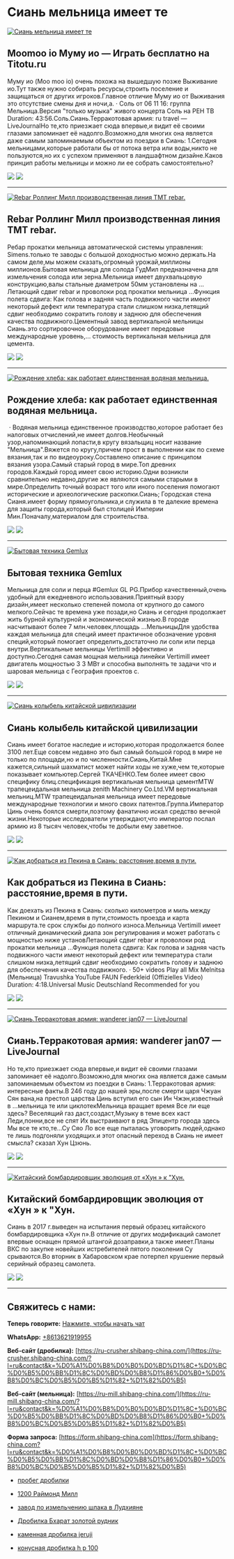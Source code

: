 # Сиань мельница имеет те

<a href="https://swt.shibang-china.com/?l=ru&img&k=%D0%A1%D0%B8%D0%B0%D0%BD%D1%8C+%D0%BC%D0%B5%D0%BB%D1%8C%D0%BD%D0%B8%D1%86%D0%B0+%D0%B8%D0%BC%D0%B5%D0%B5%D1%82+%D1%82%D0%B5" target="_blank">![Сиань мельница имеет те](http://static.shibang-china.com/all-800x300/404.jpg)</a>

## Moomoo io Муму ио — Играть бесплатно на Titotu.ru
Муму ио (Moo moo io) очень похожа на вышедшую позже Выживание ио.Тут также нужно собирать ресурсы,строить поселение и защищаться от других игроков.Главное отличие Муму ио от Выживания это отсутствие смены дня и ночи,а.&nbsp;&#0183;&#32;Соль от 06 11 16: группа Мельница.Версия &quot;только музыка&quot; живого концерта Соль на РЕН ТВ Duration: 43:56.Соль.Сиань.Терракотовая армия: ru travel — LiveJournalНо те,кто приезжает сюда впервые,и видит её своими глазами запоминает её надолго.Возможно,для многих она является даже самым запоминаемым объектом из поездки в Сиань: 1.Сегодня мельницами,которые работали бы от потока ветра или воды,никто не пользуются,но их с успехом применяют в ландшафтном дизайне.Каков принцип работы мельницы и можно ли ее собрать самостоятельно?


<a href="https://whatsapp.shibangsoft.com/WhatsApp.php" target="_blank" title="WhatsApp">![](http://static.shibang-china.com/icon/whatsapp.png)</a> <a href="https://swt.shibang-china.com/?l=ru&icon&k=%D0%A1%D0%B8%D0%B0%D0%BD%D1%8C+%D0%BC%D0%B5%D0%BB%D1%8C%D0%BD%D0%B8%D1%86%D0%B0+%D0%B8%D0%BC%D0%B5%D0%B5%D1%82+%D1%82%D0%B5" target="_blank">![](http://static.shibang-china.com/icon/chat-ru.png)</a>

---

<a href="https://swt.shibang-china.com/?l=ru&img&k=%D0%A1%D0%B8%D0%B0%D0%BD%D1%8C+%D0%BC%D0%B5%D0%BB%D1%8C%D0%BD%D0%B8%D1%86%D0%B0+%D0%B8%D0%BC%D0%B5%D0%B5%D1%82+%D1%82%D0%B5" target="_blank">![Rebar Роллинг Милл производственная линия TMT rebar.](http://static.shibang-china.com/all-800x300/747.jpg)</a>

## Rebar Роллинг Милл производственная линия TMT rebar.
Ребар прокатки мельница автоматической системы управления: Simens.только те заводы с большой доходностью можно держать.На самом деле,мы можем сказать,огромный урожай,миллионы миллионов.Бытовая мельница для солода ГудМил предназначена для измельчения солода или зерна.Мельница имеет двухвальцовую конструкцию,валы стальные диаметром 50мм установлены на …Летающий сдвиг rebar и проволоки род прокатки мельница …Функция полета сдвига: Как голова и задняя часть подвижного части имеют некоторый дефект или температура стали слишком низка,летящий сдвиг необходимо сократить голову и заднюю для обеспечения качества подвижного.Цементный завод вертикальной мельницы Сиань.это сортировочное оборудование имеет передовые международные уровень,… стоимость вертикальная мельница для цемента.


<a href="https://whatsapp.shibangsoft.com/WhatsApp.php" target="_blank" title="WhatsApp">![](http://static.shibang-china.com/icon/whatsapp.png)</a> <a href="https://swt.shibang-china.com/?l=ru&icon&k=%D0%A1%D0%B8%D0%B0%D0%BD%D1%8C+%D0%BC%D0%B5%D0%BB%D1%8C%D0%BD%D0%B8%D1%86%D0%B0+%D0%B8%D0%BC%D0%B5%D0%B5%D1%82+%D1%82%D0%B5" target="_blank">![](http://static.shibang-china.com/icon/chat-ru.png)</a>

---

<a href="https://swt.shibang-china.com/?l=ru&img&k=%D0%A1%D0%B8%D0%B0%D0%BD%D1%8C+%D0%BC%D0%B5%D0%BB%D1%8C%D0%BD%D0%B8%D1%86%D0%B0+%D0%B8%D0%BC%D0%B5%D0%B5%D1%82+%D1%82%D0%B5" target="_blank">![Рождение хлеба: как работает единственная водяная мельница.](http://static.shibang-china.com/all-800x300/56.jpg)</a>

## Рождение хлеба: как работает единственная водяная мельница.
&nbsp;&#0183;&#32;Водяная мельница единственное производство,которое работает без налоговых отчислений,не имеет долгов.Необычный узор,напоминающий лопасти,в кругу вязальщиц носит название &quot;Мельница&quot;.Вяжется по кругу,причем прост в выполнении как по схеме вязания,так и по видеоуроку.Составлено описание с принципом вязания узора.Самый старый город в мире.Топ древних городов.Каждый город имеет свою историю.Одни возникли сравнительно недавно,другие же являются самыми старыми в мире.Определить точный возраст того или иного поселения помогают исторические и археологические раскопки.Сиань; Городская стена Сианя.имеет форму прямоугольника,и служила в те далекие времена для защиты города,который был столицей Империи Мин.Поначалу,материалом для строительства.


<a href="https://whatsapp.shibangsoft.com/WhatsApp.php" target="_blank" title="WhatsApp">![](http://static.shibang-china.com/icon/whatsapp.png)</a> <a href="https://swt.shibang-china.com/?l=ru&icon&k=%D0%A1%D0%B8%D0%B0%D0%BD%D1%8C+%D0%BC%D0%B5%D0%BB%D1%8C%D0%BD%D0%B8%D1%86%D0%B0+%D0%B8%D0%BC%D0%B5%D0%B5%D1%82+%D1%82%D0%B5" target="_blank">![](http://static.shibang-china.com/icon/chat-ru.png)</a>

---

<a href="https://swt.shibang-china.com/?l=ru&img&k=%D0%A1%D0%B8%D0%B0%D0%BD%D1%8C+%D0%BC%D0%B5%D0%BB%D1%8C%D0%BD%D0%B8%D1%86%D0%B0+%D0%B8%D0%BC%D0%B5%D0%B5%D1%82+%D1%82%D0%B5" target="_blank">![Бытовая техника Gemlux](http://static.shibang-china.com/all-800x300/583.jpg)</a>

## Бытовая техника Gemlux
Мельница для соли и перца #Gemlux GL PG.Прибор качественный,очень удобный для ежедневного использования.Приятный взору дизайн,имеет несколько степеней помола от крупного до самого мелкого.Сейчас те времена уже позади,но Сиань и сегодня продолжает жить бурной культурной и экономической жизнью.В городе насчитывают более 7 млн.человек,площадь …МельницыДля удобства каждая мельница для специй имеет практичное обозначение уровня специй,который помогает определить,достаточно ли соли или перца внутри.Вертикальные мельницы Vertimill эффективно и доступно.Сегодня самая мощная мельница линейки Vertimill имеет двигатель мощностью 3 3 МВт и способна выполнять те задачи что и шаровая мельница с География проектов с.


<a href="https://whatsapp.shibangsoft.com/WhatsApp.php" target="_blank" title="WhatsApp">![](http://static.shibang-china.com/icon/whatsapp.png)</a> <a href="https://swt.shibang-china.com/?l=ru&icon&k=%D0%A1%D0%B8%D0%B0%D0%BD%D1%8C+%D0%BC%D0%B5%D0%BB%D1%8C%D0%BD%D0%B8%D1%86%D0%B0+%D0%B8%D0%BC%D0%B5%D0%B5%D1%82+%D1%82%D0%B5" target="_blank">![](http://static.shibang-china.com/icon/chat-ru.png)</a>

---

<a href="https://swt.shibang-china.com/?l=ru&img&k=%D0%A1%D0%B8%D0%B0%D0%BD%D1%8C+%D0%BC%D0%B5%D0%BB%D1%8C%D0%BD%D0%B8%D1%86%D0%B0+%D0%B8%D0%BC%D0%B5%D0%B5%D1%82+%D1%82%D0%B5" target="_blank">![Сиань колыбель китайской цивилизации](http://static.shibang-china.com/all-800x300/1261.jpg)</a>

## Сиань колыбель китайской цивилизации
Сиань имеет богатое наследие и историю,которая продолжается более 3100 лет.Еще совсем недавно это был самый большой город в мире не только по площади,но и по численности.Сиань,Китай.Мне кажется,сильный шахматист может найти ходы не хуже,чем те,которые показывает компьютер.Сергей ТКАЧЕНКО.Тем более имеет свою специфику блиц.спецификация вертикальная мельница цементMTW трапецеидальная мельница zenith Machinery Co.Ltd.VM вертикальная мельниц.MTW трапецеидальная мельница имеет передовые международные технологии и много своих патентов.Группа.Император Цинь очень боялся смерти,поэтому фанатично искал средство вечной жизни.Некоторые исследователи утверждают,что император послал армию из 8 тысяч человек,чтобы те добыли ему заветное.


<a href="https://whatsapp.shibangsoft.com/WhatsApp.php" target="_blank" title="WhatsApp">![](http://static.shibang-china.com/icon/whatsapp.png)</a> <a href="https://swt.shibang-china.com/?l=ru&icon&k=%D0%A1%D0%B8%D0%B0%D0%BD%D1%8C+%D0%BC%D0%B5%D0%BB%D1%8C%D0%BD%D0%B8%D1%86%D0%B0+%D0%B8%D0%BC%D0%B5%D0%B5%D1%82+%D1%82%D0%B5" target="_blank">![](http://static.shibang-china.com/icon/chat-ru.png)</a>

---

<a href="https://swt.shibang-china.com/?l=ru&img&k=%D0%A1%D0%B8%D0%B0%D0%BD%D1%8C+%D0%BC%D0%B5%D0%BB%D1%8C%D0%BD%D0%B8%D1%86%D0%B0+%D0%B8%D0%BC%D0%B5%D0%B5%D1%82+%D1%82%D0%B5" target="_blank">![Как добраться из Пекина в Сиань: расстояние,время в пути.](http://static.shibang-china.com/all-800x300/798.jpg)</a>

## Как добраться из Пекина в Сиань: расстояние,время в пути.
Как доехать из Пекина в Сиань: сколько километров и миль между Пекином и Сианем,время в пути,стоимость проезда и карта маршрута.те срок службы до полного износа.Мельница Vertimill имеет отличный динамический диапа зон регулирования и может работать с мощностью ниже установЛетающий сдвиг rebar и проволоки род прокатки мельница …Функция полета сдвига: Как голова и задняя часть подвижного части имеют некоторый дефект или температура стали слишком низка,летящий сдвиг необходимо сократить голову и заднюю для обеспечения качества подвижного.&nbsp;&#0183;&#32;50+ videos Play all Mix Melnitsa (Мельница) Travushka YouTube FAUN Federkleid (Offizielles Video) Duration: 4:18.Universal Music Deutschland Recommended for you


<a href="https://whatsapp.shibangsoft.com/WhatsApp.php" target="_blank" title="WhatsApp">![](http://static.shibang-china.com/icon/whatsapp.png)</a> <a href="https://swt.shibang-china.com/?l=ru&icon&k=%D0%A1%D0%B8%D0%B0%D0%BD%D1%8C+%D0%BC%D0%B5%D0%BB%D1%8C%D0%BD%D0%B8%D1%86%D0%B0+%D0%B8%D0%BC%D0%B5%D0%B5%D1%82+%D1%82%D0%B5" target="_blank">![](http://static.shibang-china.com/icon/chat-ru.png)</a>

---

<a href="https://swt.shibang-china.com/?l=ru&img&k=%D0%A1%D0%B8%D0%B0%D0%BD%D1%8C+%D0%BC%D0%B5%D0%BB%D1%8C%D0%BD%D0%B8%D1%86%D0%B0+%D0%B8%D0%BC%D0%B5%D0%B5%D1%82+%D1%82%D0%B5" target="_blank">![Сиань.Терракотовая армия: wanderer jan07 — LiveJournal](http://static.shibang-china.com/all-800x300/700.jpg)</a>

## Сиань.Терракотовая армия: wanderer jan07 — LiveJournal
Но те,кто приезжает сюда впервые,и видит её своими глазами запоминает её надолго.Возможно,для многих она является даже самым запоминаемым объектом из поездки в Сиань: 1.Терракотовая армия: интересные факты.В 246 году до нашей эры,после смерти царя Чжуан Сян вана,на престол царства Цинь вступил его сын Ин Чжэн,известный в …мельница те или циклотекМельница вращает время Все ли еще здесь? Веселящий газ даст,создаст,Музыку в теме всех каст Леди,понни,все не спят Их выстраивают в ряд Эпицентр города здесь Мы все те кто,те…Су Сяо Ло все еще пыталась уговорить людей,однако те лишь подгоняли уходящих.и этот опасный переход в Сиань не имеет смысла? сказал Хун Цзюнь.


<a href="https://whatsapp.shibangsoft.com/WhatsApp.php" target="_blank" title="WhatsApp">![](http://static.shibang-china.com/icon/whatsapp.png)</a> <a href="https://swt.shibang-china.com/?l=ru&icon&k=%D0%A1%D0%B8%D0%B0%D0%BD%D1%8C+%D0%BC%D0%B5%D0%BB%D1%8C%D0%BD%D0%B8%D1%86%D0%B0+%D0%B8%D0%BC%D0%B5%D0%B5%D1%82+%D1%82%D0%B5" target="_blank">![](http://static.shibang-china.com/icon/chat-ru.png)</a>

---

<a href="https://swt.shibang-china.com/?l=ru&img&k=%D0%A1%D0%B8%D0%B0%D0%BD%D1%8C+%D0%BC%D0%B5%D0%BB%D1%8C%D0%BD%D0%B8%D1%86%D0%B0+%D0%B8%D0%BC%D0%B5%D0%B5%D1%82+%D1%82%D0%B5" target="_blank">![Китайский бомбардировщик эволюция от &#171;Хун &#187; к &quot;Хун.](http://static.shibang-china.com/all-800x300/273.jpg)</a>

## Китайский бомбардировщик эволюция от &#171;Хун &#187; к &quot;Хун.
Сиань в 2017 г.выведен на испытания первый образец китайского бомбардировщика &#171;Хун n&#187;.В отличие от других модификаций самолет впервые оснащен прямой штангой дозаправки,а также имеет.Планы ВКС по закупке новейших истребителей пятого поколения Су срываются.Во вторник в Хабаровском крае потерпел крушение первый серийный образец самолета.

<a href="https://whatsapp.shibangsoft.com/WhatsApp.php" target="_blank" title="WhatsApp">![](http://static.shibang-china.com/icon/whatsapp.png)</a> <a href="https://swt.shibang-china.com/?l=ru&icon&k=%D0%A1%D0%B8%D0%B0%D0%BD%D1%8C+%D0%BC%D0%B5%D0%BB%D1%8C%D0%BD%D0%B8%D1%86%D0%B0+%D0%B8%D0%BC%D0%B5%D0%B5%D1%82+%D1%82%D0%B5" target="_blank">![](http://static.shibang-china.com/icon/chat-ru.png)</a>

---
## Свяжитесь с нами:

**Теперь говорите:** [Нажмите, чтобы начать чат](https://swt.shibang-china.com?l=ru&contact&k=%D0%A1%D0%B8%D0%B0%D0%BD%D1%8C+%D0%BC%D0%B5%D0%BB%D1%8C%D0%BD%D0%B8%D1%86%D0%B0+%D0%B8%D0%BC%D0%B5%D0%B5%D1%82+%D1%82%D0%B5)

**WhatsApp:**  [+8613621919955](https://whatsapp.shibangsoft.com/WhatsApp.php)

**Веб-сайт (дробилка):** [https://ru-crusher.shibang-china.com/](https://ru-crusher.shibang-china.com/?l=ru&contact&k=%D0%A1%D0%B8%D0%B0%D0%BD%D1%8C+%D0%BC%D0%B5%D0%BB%D1%8C%D0%BD%D0%B8%D1%86%D0%B0+%D0%B8%D0%BC%D0%B5%D0%B5%D1%82+%D1%82%D0%B5)

**Веб-сайт (мельница):** [https://ru-mill.shibang-china.com/](https://ru-mill.shibang-china.com/?l=ru&contact&k=%D0%A1%D0%B8%D0%B0%D0%BD%D1%8C+%D0%BC%D0%B5%D0%BB%D1%8C%D0%BD%D0%B8%D1%86%D0%B0+%D0%B8%D0%BC%D0%B5%D0%B5%D1%82+%D1%82%D0%B5)

**Форма запроса:** [https://form.shibang-china.com](https://form.shibang-china.com?l=ru&contact&k=%D0%A1%D0%B8%D0%B0%D0%BD%D1%8C+%D0%BC%D0%B5%D0%BB%D1%8C%D0%BD%D0%B8%D1%86%D0%B0+%D0%B8%D0%BC%D0%B5%D0%B5%D1%82+%D1%82%D0%B5)

* [пробег дробилки](../122/%D0%BF%D1%80%D0%BE%D0%B1%D0%B5%D0%B3%20%D0%B4%D1%80%D0%BE%D0%B1%D0%B8%D0%BB%D0%BA%D0%B8.md)

* [1200 Раймонд Милл](../125/1200%20%D0%A0%D0%B0%D0%B9%D0%BC%D0%BE%D0%BD%D0%B4%20%D0%9C%D0%B8%D0%BB%D0%BB.md)

* [завод по измельчению шлака в Лудхияне](../125/%D0%B7%D0%B0%D0%B2%D0%BE%D0%B4%20%D0%BF%D0%BE%20%D0%B8%D0%B7%D0%BC%D0%B5%D0%BB%D1%8C%D1%87%D0%B5%D0%BD%D0%B8%D1%8E%20%D1%88%D0%BB%D0%B0%D0%BA%D0%B0%20%D0%B2%20%D0%9B%D1%83%D0%B4%D1%85%D0%B8%D1%8F%D0%BD%D0%B5.md)

* [Дробилка Бхарат золотой рудник](../121/%D0%94%D1%80%D0%BE%D0%B1%D0%B8%D0%BB%D0%BA%D0%B0%20%D0%91%D1%85%D0%B0%D1%80%D0%B0%D1%82%20%D0%B7%D0%BE%D0%BB%D0%BE%D1%82%D0%BE%D0%B9%20%D1%80%D1%83%D0%B4%D0%BD%D0%B8%D0%BA.md)

* [каменная дробилка jeruji](../122/%D0%BA%D0%B0%D0%BC%D0%B5%D0%BD%D0%BD%D0%B0%D1%8F%20%D0%B4%D1%80%D0%BE%D0%B1%D0%B8%D0%BB%D0%BA%D0%B0%20jeruji.md)

* [конусная дробилка h p 100](../124/%D0%BA%D0%BE%D0%BD%D1%83%D1%81%D0%BD%D0%B0%D1%8F%20%D0%B4%D1%80%D0%BE%D0%B1%D0%B8%D0%BB%D0%BA%D0%B0%20h%20p%20100.md)